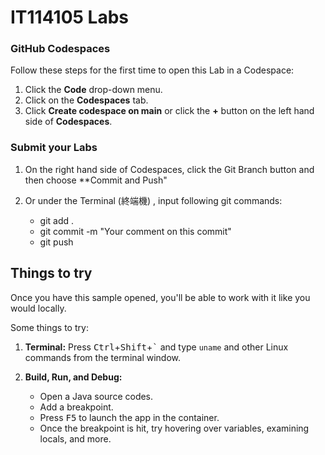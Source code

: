 # IT114105 Labs

### GitHub Codespaces
Follow these steps for the first time to open this Lab in a Codespace:
1. Click the **Code** drop-down menu.
2. Click on the **Codespaces** tab.
3. Click **Create codespace on main** or click the **+** button on the left hand side of **Codespaces**.

### Submit your Labs
1. On the right hand side of Codespaces, click the Git Branch button and then choose **Commit and Push"

2. Or under the Terminal (終端機) , input following git commands:

    - git add .
    - git commit -m "Your comment on this commit"
    - git push

## Things to try

Once you have this sample opened, you'll be able to work with it like you would locally.

Some things to try:

1. **Terminal:** Press <kbd>Ctrl</kbd>+<kbd>Shift</kbd>+<kbd>\`</kbd> and type `uname` and other Linux commands from the terminal window.

2. **Build, Run, and Debug:**
   - Open a Java source codes.
   - Add a breakpoint.
   - Press <kbd>F5</kbd> to launch the app in the container.
   - Once the breakpoint is hit, try hovering over variables, examining locals, and more.
